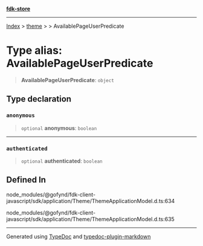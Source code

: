 [**fdk-store**](../../../README.md)
***

[Index](../../../API.md) > [theme](../../README.md) > [<internal>](../README.md) > AvailablePageUserPredicate

# Type alias: AvailablePageUserPredicate

> **AvailablePageUserPredicate**: `object`

## Type declaration

### `anonymous`

> `optional` **anonymous**: `boolean`

***

### `authenticated`

> `optional` **authenticated**: `boolean`

## Defined In

node\_modules/@gofynd/fdk-client-javascript/sdk/application/Theme/ThemeApplicationModel.d.ts:634

node\_modules/@gofynd/fdk-client-javascript/sdk/application/Theme/ThemeApplicationModel.d.ts:635

***
Generated using [TypeDoc](https://typedoc.org/) and [typedoc-plugin-markdown](https://www.npmjs.com/package/typedoc-plugin-markdown)
